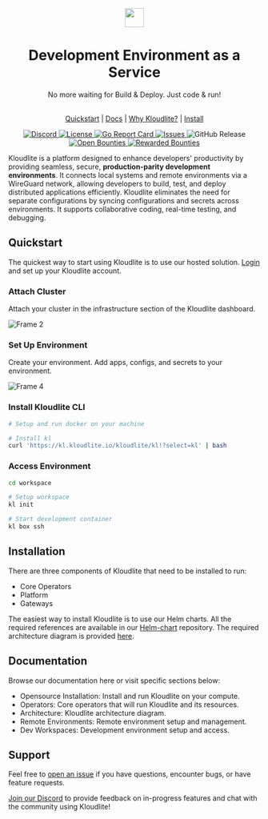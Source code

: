 <div align="center">
  <a href="https://kloudlite.io">
    <img src="https://github.com/kloudlite/kloudlite/assets/1580519/a31a5f78-2bde-45f1-8141-d23ee8231eb1" style="height:38px" />
  </a>
  <h1>
    Development Environment as a Service
  </h1>
  <div>No more waiting for Build & Deploy. Just code & run!</div>
  <br />
  
  <a href="https://kloudlite.io">Quickstart</a> |
  <a href="https://kloudlite.io/docs">Docs</a> |
  <a href="https://kloudlite.io/why">Why Kloudlite?</a> |
  <a href="https://kloudlite.io/install">Install</a>
  <br />

  <a href="https://discord.gg/m5tYzQfcG8">
    <img src="https://img.shields.io/discord/934762910717194260?label=discord" alt="Discord">
  </a>
  <a href="#license">
    <img src="https://img.shields.io/badge/License-Apache--2.0-blue" alt="License">
  </a>
  <a href="https://goreportcard.com/report/github.com/kloudlite/api">
    <img src="https://goreportcard.com/badge/github.com/kloudlite/api" alt="Go Report Card">
  </a>
  <a href="https://github.com/kloudlite/kloudlite/issues">
    <img src="https://img.shields.io/github/issues/kloudlite/kloudlite" alt="Issues">
  </a>
  <img src="https://img.shields.io/github/v/release/kloudlite/kloudlite" alt="GitHub Release">
  <a href="https://console.algora.io/org/kloudlite/bounties?status=open">
    <img src="https://img.shields.io/endpoint?url=https%3A%2F%2Fconsole.algora.io%2Fapi%2Fshields%2Fkloudlite%2Fbounties%3Fstatus%3Dopen" alt="Open Bounties">
  </a>
  <a href="https://console.algora.io/org/kloudlite/bounties?status=completed">
    <img src="https://img.shields.io/endpoint?url=https%3A%2F%2Fconsole.algora.io%2Fapi%2Fshields%2Fkloudlite%2Fbounties%3Fstatus%3Dcompleted" alt="Rewarded Bounties">
  </a>
</div>

Kloudlite is a platform designed to enhance developers' productivity by providing seamless, secure, **production-parity development environments**. It connects local systems and remote environments via a WireGuard network, allowing developers to build, test, and deploy distributed applications efficiently. Kloudlite eliminates the need for separate configurations by syncing configurations and secrets across environments. It supports collaborative coding, real-time testing, and debugging.

## Quickstart
The quickest way to start using Kloudlite is to use our hosted solution. [Login](https://auth.kloudlite.io) and set up your Kloudlite account.

### Attach Cluster
Attach your cluster in the infrastructure section of the Kloudlite dashboard.

![Frame 2](https://github.com/kloudlite/kloudlite/assets/1580519/e9629f43-0d44-4311-b6f4-e02265ec7d3b)

### Set Up Environment
Create your environment. Add apps, configs, and secrets to your environment.

![Frame 4](https://github.com/kloudlite/kloudlite/assets/1580519/9bb3c9ec-5c25-4a99-b038-9f17b0c40710)

### Install Kloudlite CLI
```bash
# Setup and run docker on your machine

# Install kl
curl 'https://kl.kloudlite.io/kloudlite/kl!?select=kl' | bash

```

### Access Environment
```bash
cd workspace

# Setup workspace
kl init

# Start development container
kl box ssh
```

## Installation
There are three components of Kloudlite that need to be installed to run:
- Core Operators
- Platform
- Gateways

The easiest way to install Kloudlite is to use our Helm charts. All the required references are available in our [Helm-chart](https://github.com/kloudlite/helm-charts) repository. The required architecture diagram is provided [here](https://kloudlite.io/docs/architecture).

## Documentation
Browse our documentation here or visit specific sections below:
- Opensource Installation: Install and run Kloudlite on your compute.
- Operators: Core operators that will run Kloudlite and its resources.
- Architecture: Kloudlite architecture diagram.
- Remote Environments: Remote environment setup and management.
- Dev Workspaces: Development environment setup and access.

## Support

Feel free to [open an issue](https://github.com/kloudlite/kloudlite/issues/new) if you have questions, encounter bugs, or have feature requests.

[Join our Discord](https://discord.gg/9FJZPHsJ) to provide feedback on in-progress features and chat with the community using Kloudlite!



